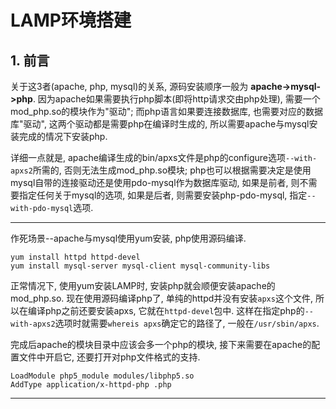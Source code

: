 # LAMP环境搭建

## 1. 前言

关于这3者(apache, php, mysql)的关系, 源码安装顺序一般为 **apache->mysql->php**. 因为apache如果需要执行php脚本(即将http请求交由php处理), 需要一个mod_php.so的模块作为"驱动"; 而php语言如果要连接数据库, 也需要对应的数据库"驱动", 这两个驱动都是需要php在编译时生成的, 所以需要apache与mysql安装完成的情况下安装php.

详细一点就是, apache编译生成的bin/apxs文件是php的configure选项`--with-apxs2`所需的, 否则无法生成mod_php.so模块; php也可以根据需要决定是使用mysql自带的连接驱动还是使用pdo-mysql作为数据库驱动, 如果是前者, 则不需要指定任何关于mysql的选项, 如果是后者, 则需要安装php-pdo-mysql, 指定`--with-pdo-mysql`选项.

------

作死场景--apache与mysql使用yum安装, php使用源码编译.

```shell
yum install httpd httpd-devel
yum install mysql-server mysql-client mysql-community-libs
```

正常情况下, 使用yum安装LAMP时, 安装php就会顺便安装apache的mod_php.so. 现在使用源码编译php了, 单纯的httpd并没有安装`apxs`这个文件, 所以在编译php之前还要安装apxs, 它就在`httpd-devel`包中. 这样在指定php的`--with-apxs2`选项时就需要`whereis apxs`确定它的路径了, 一般在`/usr/sbin/apxs`.

完成后apache的模块目录中应该会多一个php的模块, 接下来需要在apache的配置文件中开启它, 还要打开对php文件格式的支持.

```shell
LoadModule php5_module modules/libphp5.so
AddType application/x-httpd-php .php
```

------
